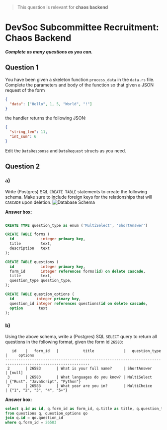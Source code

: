 > This question is relevant for **chaos backend**

# DevSoc Subcommittee Recruitment: Chaos Backend

***Complete as many questions as you can.***

## Question 1
You have been given a skeleton function `process_data` in the `data.rs` file.
Complete the parameters and body of the function so that given a JSON request of the form

```json
{
  "data": ["Hello", 1, 5, "World", "!"]
}
```

the handler returns the following JSON:
```json
{
  "string_len": 11,
  "int_sum": 6
}
```

Edit the `DataResponse` and `DataRequest` structs as you need.

## Question 2

### a)
Write (Postgres) SQL `CREATE TABLE` statements to create the following schema.
Make sure to include foreign keys for the relationships that will `CASCADE` upon deletion.
![Database Schema](db_schema.png)

**Answer box:**
```sql

CREATE TYPE question_type as enum ('MultiSelect', 'ShortAnswer')

CREATE TABLE forms (
  id            integer primary key,
  title         text,
  description   text
);

CREATE TABLE questions (
  id            integer primary key,
  form_id       integer references forms(id) on delete cascade,
  title         text,
  question_type question_type,
);

CREATE TABLE question_options (
  id          integer primary key,
  question_id integer references questions(id on delete cascade,
  option       text
);
```

### b)
Using the above schema, write a (Postgres) SQL `SELECT` query to return all questions in the following format, given the form id `26583`:
```
   id    |   form_id   |           title             |   question_type   |     options
------------------------------------------------------------------------------------------------------------
 2       | 26583       | What is your full name?     | ShortAnswer       | [null]
 3       | 26583       | What languages do you know? | MultiSelect       | {"Rust", "JavaScript", "Python"}
 7       | 26583       | What year are you in?       | MultiChoice       | {"1", "2", "3", "4", "5+"}
```

**Answer box:**
```sql
select q.id as id, q.form_id as form_id, q.title as title, q.question_type as question_type, qo.option as options
from questions q, question_options qo
join q.id = qo.question_id
where q.form_id = 26583
```